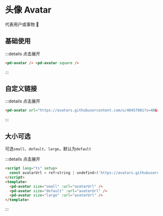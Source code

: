 # 头像 Avatar

代表用户或事物 🐥

## 基础使用

<pd-avatar /><pd-avatar square />

:::details 点击展开

```html
<pd-avatar /> <pd-avatar square />
```

:::

## 自定义链接

<pd-avatar url="https://avatars.githubusercontent.com/u/40457081?s=48&v=4" />
:::details 点击展开

```html
<pd-avatar url="https://avatars.githubusercontent.com/u/40457081?s=48&v=4" />
```

:::

## 大小可选

可选`small`、`default`、`large`，默认为`default`
<pd-avatar size="small" url="https://avatars.githubusercontent.com/u/40457081?s=48&v=4" />
<pd-avatar size="default" url="https://avatars.githubusercontent.com/u/40457081?s=48&v=4" />
<pd-avatar size="large" url="https://avatars.githubusercontent.com/u/40457081?s=48&v=4" />

:::details 点击展开

```html
<script lang="ts" setup>
  const avatarUrl = ref<string | undefind>('https://avatars.githubusercontent.com/u/40457081?s=48&v=4')
</script>
<template>
  <pd-avatar size="small" :url="avatarUrl" />
  <pd-avatar size="default" :url="avatarUrl" />
  <pd-avatar size="large" :url="avatarUrl" />
</template>
```

:::
